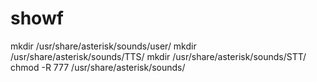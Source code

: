 # showf


mkdir /usr/share/asterisk/sounds/user/
mkdir /usr/share/asterisk/sounds/TTS/
mkdir /usr/share/asterisk/sounds/STT/
chmod -R 777 /usr/share/asterisk/sounds/

